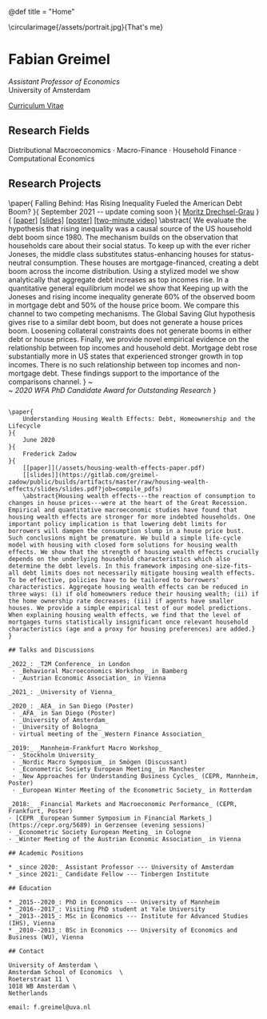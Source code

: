 @def title = "Home"

\circularimage{/assets/portrait.jpg}{That's me}

# Fabian Greimel

_Assistant Professor of Economics_ \
University of Amsterdam

[Curriculum Vitae](/assets/cv.pdf)

## Research Fields

Distributional Macroeconomics ·
Macro-Finance ·
Household Finance ·
Computational Economics

## Research Projects

\paper{
    Falling Behind: Has Rising Inequality Fueled the American Debt Boom?
}{
    September 2021 -- update coming soon
}{
    [Moritz Drechsel-Grau](https://www.moritzdrechselgrau.com)
}{
    [[paper]](/assets/falling-behind-paper.pdf)
    [[slides]](/assets/falling-behind-slides.pdf)
    [[poster]](/assets/poster.pdf)
    [[two-minute video]](https://www.aeaweb.org/conference/videos/2020/fabian-greimel)
    \abstract{
        We evaluate the hypothesis that rising inequality was a causal source of the US household debt boom since 1980. The mechanism builds on the observation that households care about their social status. To keep up with the ever richer Joneses, the middle class substitutes status-enhancing houses for status-neutral consumption. These houses are mortgage-financed, creating a debt boom across the income distribution. Using a stylized model we show analytically that aggregate debt increases as top incomes rise. In a quantitative general equilibrium model we show that Keeping up with the Joneses and rising income inequality generate 60% of the observed boom in mortgage debt and 50% of the house price boom. We compare this channel to two competing mechanisms. The Global Saving Glut hypothesis gives rise to a similar debt boom, but does not generate a house prices boom. Loosening collateral constraints does not generate booms in either debt or house prices. Finally, we provide novel empirical evidence on the relationship between top incomes and household debt. Mortgage debt rose substantially more in US states that experienced stronger growth in top incomes. There is no such relationship between top incomes and non-mortgage debt. These findings support to the importance of the comparisons channel.
    }
    ~~~<br>~~~
   *2020 WFA PhD Candidate Award for Outstanding Research*
}

~~~<br><br>~~~

\paper{
    Understanding Housing Wealth Effects: Debt, Homeownership and the Lifecycle
}{
    June 2020
}{
    Frederick Zadow
}{
    [[paper]](/assets/housing-wealth-effects-paper.pdf)
    [[slides]](https://gitlab.com/greimel-zadow/public/builds/artifacts/master/raw/housing-wealth-effects/slides/slides.pdf?job=compile_pdfs)
    \abstract{Housing wealth effects---the reaction of consumption to changes in house prices---were at the heart of the Great Recession. Empirical and quantitative macroeconomic studies have found that housing wealth effects are stronger for more indebted households. One important policy implication is that lowering debt limits for borrowers will dampen the consumption slump in a house price bust. Such conclusions might be premature. We build a simple life-cycle model with housing with closed form solutions for housing wealth effects. We show that the strength of housing wealth effects crucially depends on the underlying household characteristics which also determine the debt levels. In this framework imposing one-size-fits-all debt limits does not necessarily mitigate housing wealth effects. To be effective, policies have to be tailored to borrowers' characteristics. Aggregate housing wealth effects can be reduced in three ways: (i) if old homeowners reduce their housing wealth; (ii) if the home ownership rate decreases; (iii) if agents have smaller houses. We provide a simple empirical test of our model predictions. When explaining housing wealth effects, we find that the level of mortgages turns statistically insignificant once relevant household characteristics (age and a proxy for housing preferences) are added.}
}

## Talks and Discussions

_2022_: _T2M Conference_ in London
 · _Behavioral Macroeconomics Workshop_ in Bamberg
 · _Austrian Economic Association_ in Vienna

_2021_: _University of Vienna_

_2020_: _AEA_ in San Diego (Poster)
 · _AFA_ in San Diego (Poster)
 · _University of Amsterdam_
 · _University of Bologna_
 · virtual meeting of the _Western Finance Association_

_2019:_ _Mannheim-Frankfurt Macro Workshop_
 · _Stockholm University_
 · _Nordic Macro Symposium_ in Smögen (Discussant)
 · _Econometric Society European Meeting_ in Manchester
 · _New Approaches for Understanding Business Cycles_ (CEPR, Mannheim, Poster)
 · _European Winter Meeting of the Econometric Society_ in Rotterdam

_2018:_ _Financial Markets and Macroeconomic Performance_ (CEPR, Frankfurt, Poster)
· [CEPR _European Summer Symposium in Financial Markets_](https://cepr.org/5689) in Gerzensee (evening sessions)
· _Econometric Society European Meeting_ in Cologne
· _Winter Meeting of the Austrian Economic Association_ in Vienna

## Academic Positions

* _since 2020:_ Assistant Professor --- University of Amsterdam
* _since 2021:_ Candidate Fellow --- Tinbergen Institute

## Education

* _2015--2020_: PhD in Economics --- University of Mannheim
* _2016--2017_: Visiting PhD student at Yale University
* _2013--2015_: MSc in Economics --- Institute for Advanced Studies (IHS), Vienna
* _2010--2013_: BSc in Economics --- University of Economics and Business (WU), Vienna

## Contact

University of Amsterdam \
Amsterdam School of Economics  \
Roeterstraat 11 \
1018 WB Amsterdam \
Netherlands

email: f.greimel@uva.nl